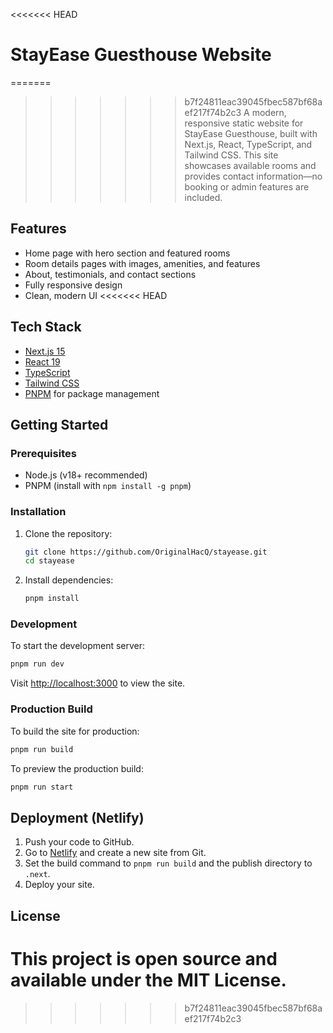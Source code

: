 <<<<<<< HEAD
# StayEase Guesthouse Website

=======
>>>>>>> b7f24811eac39045fbec587bf68aef217f74b2c3
A modern, responsive static website for StayEase Guesthouse, built with Next.js, React, TypeScript, and Tailwind CSS. This site showcases available rooms and provides contact information—no booking or admin features are included.

## Features
- Home page with hero section and featured rooms
- Room details pages with images, amenities, and features
- About, testimonials, and contact sections
- Fully responsive design
- Clean, modern UI
<<<<<<< HEAD

## Tech Stack
- [Next.js 15](https://nextjs.org/)
- [React 19](https://react.dev/)
- [TypeScript](https://www.typescriptlang.org/)
- [Tailwind CSS](https://tailwindcss.com/)
- [PNPM](https://pnpm.io/) for package management

## Getting Started

### Prerequisites
- Node.js (v18+ recommended)
- PNPM (install with `npm install -g pnpm`)

### Installation
1. Clone the repository:
   ```sh
   git clone https://github.com/OriginalHacQ/stayease.git
   cd stayease
   ```
2. Install dependencies:
   ```sh
   pnpm install
   ```

### Development
To start the development server:
```sh
pnpm run dev
```
Visit [http://localhost:3000](http://localhost:3000) to view the site.

### Production Build
To build the site for production:
```sh
pnpm run build
```
To preview the production build:
```sh
pnpm run start
```

## Deployment (Netlify)
1. Push your code to GitHub.
2. Go to [Netlify](https://app.netlify.com/) and create a new site from Git.
3. Set the build command to `pnpm run build` and the publish directory to `.next`.
4. Deploy your site.

## License
This project is open source and available under the MIT License.
=======
>>>>>>> b7f24811eac39045fbec587bf68aef217f74b2c3
